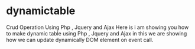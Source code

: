 # dynamictable
Crud Operation Using Php , Jquery  and Ajax
Here is i am showing you how to make dynamic table using Php , Jquery and Ajax in this we are showing how we can update dynamically DOM element on event call.

